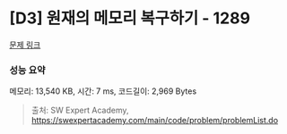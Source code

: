 # [D3] 원재의 메모리 복구하기 - 1289 

[문제 링크](https://swexpertacademy.com/main/code/problem/problemDetail.do?contestProbId=AV19AcoKI9sCFAZN) 

### 성능 요약

메모리: 13,540 KB, 시간: 7 ms, 코드길이: 2,969 Bytes



> 출처: SW Expert Academy, https://swexpertacademy.com/main/code/problem/problemList.do